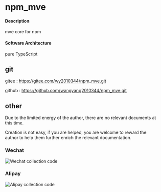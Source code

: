 # npm_mve

#### Description
mve core for npm

#### Software Architecture
pure TypeScript

## git

gitee : https://gitee.com/wy2010344/npm_mve.git

github : https://github.com/wangyang2010344/npm_mve.git

## other

Due to the limited energy of the author, there are no relevant documents at this time.

Creation is not easy, if you are helped, you are welcome to reward the author to help them further enrich the relevant documentation.

### Wechat
![Wechat collection code](https://wy2010344.gitee.io/article/%E5%BE%AE%E4%BF%A1%E6%94%B6%E6%AC%BE%E7%A0%81-small.png)
### Alipay
![Alipay collection code](https://wy2010344.gitee.io/article/%E6%94%AF%E4%BB%98%E5%AE%9D%E6%94%B6%E6%AC%BE%E7%A0%81-small.png)